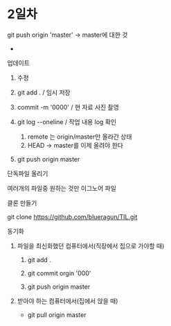 # 2일차

git push origin 'master' -> master에 대한 것

- 

업데이트

1. 수정

2. git add .    / 임시 저장

3. commit -m '0000'     / 현 자료 사진 촬영

4. git log --oneline   / 작업 내용 log 확인
   1. remote 는 origin/master만 올라간 상태
   2.  HEAD -> master를 이제 올려야 한다
5. git push origin master





단독파일 올리기

여러개의 파일중 원하는 것만 이그노어 파일



클론 만들기

git clone https://github.com/blueragun/TIL.git

동기화

1. 파일을 최신화했던 컴퓨터에서(직장에서 집으로 가야할 때)

   1. git add .

   2. git commit orgin '000'

   3. git push origin master

2. 받아야 하는 컴퓨터에서(집에서 앉을 때) 
   - git pull origin master